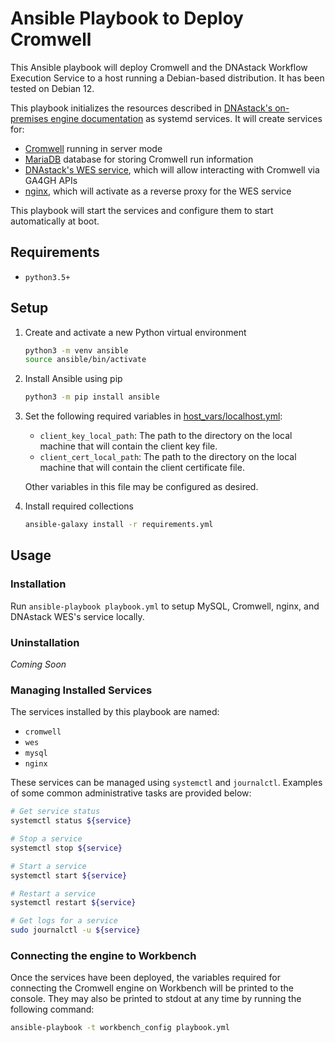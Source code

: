 # Ansible Playbook to Deploy Cromwell

This Ansible playbook will deploy Cromwell and the DNAstack Workflow Execution Service to a host running a Debian-based distribution. It has been tested on Debian 12.

This playbook initializes the resources described in [DNAstack's on-premises engine documentation](https://docs.dnastack.com/docs/on-premises) as systemd services. It will create services for:

- [Cromwell](https://github.com/broadinstitute/cromwell) running in server mode
- [MariaDB](https://mariadb.org/) database for storing Cromwell run information
- [DNAstack's WES service](https://github.com/DNAstack/cromwell-wes-service), which will allow interacting with Cromwell via GA4GH APIs
- [nginx](https://www.nginx.com/), which will activate as a reverse proxy for the WES service

This playbook will start the services and configure them to start automatically at boot.

## Requirements

- `python3.5+`

## Setup

1. Create and activate a new Python virtual environment
    ```bash
    python3 -m venv ansible
    source ansible/bin/activate
    ```
0. Install Ansible using pip
    ```bash
    python3 -m pip install ansible
    ```
0. Set the following required variables in [host_vars/localhost.yml](host_vars/localhost.yml):
    - `client_key_local_path`: The path to the directory on the local machine that will contain the client key file.
    - `client_cert_local_path`: The path to the directory on the local machine that will contain the client certificate file.

    Other variables in this file may be configured as desired.

0. Install required collections
    ```bash
    ansible-galaxy install -r requirements.yml
    ```

## Usage

### Installation

Run `ansible-playbook playbook.yml` to setup MySQL, Cromwell, nginx, and DNAstack WES's service locally.

### Uninstallation

*Coming Soon*

### Managing Installed Services

The services installed by this playbook are named:

- `cromwell`
- `wes`
- `mysql`
- `nginx`

These services can be managed using `systemctl` and `journalctl`. Examples of some common administrative tasks are provided below:

```bash
# Get service status
systemctl status ${service}

# Stop a service
systemctl stop ${service}

# Start a service
systemctl start ${service}

# Restart a service
systemctl restart ${service}

# Get logs for a service
sudo journalctl -u ${service}
```

### Connecting the engine to Workbench

Once the services have been deployed, the variables required for connecting the Cromwell engine on Workbench will be printed to the console. They may also be printed to stdout at any time by running the following command:

```bash
ansible-playbook -t workbench_config playbook.yml
```
